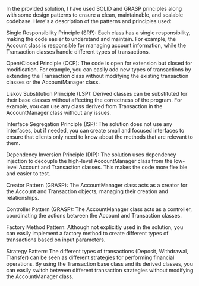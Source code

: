 In the provided solution, I have used SOLID and GRASP principles along with some design patterns to ensure a clean, maintainable, and scalable codebase. Here's a description of the patterns and principles used:

Single Responsibility Principle (SRP): Each class has a single responsibility, making the code easier to understand and maintain. For example, the Account class is responsible for managing account information, while the Transaction classes handle different types of transactions.

Open/Closed Principle (OCP): The code is open for extension but closed for modification. For example, you can easily add new types of transactions by extending the Transaction class without modifying the existing transaction classes or the AccountManager class.

Liskov Substitution Principle (LSP): Derived classes can be substituted for their base classes without affecting the correctness of the program. For example, you can use any class derived from Transaction in the AccountManager class without any issues.

Interface Segregation Principle (ISP): The solution does not use any interfaces, but if needed, you can create small and focused interfaces to ensure that clients only need to know about the methods that are relevant to them.

Dependency Inversion Principle (DIP): The solution uses dependency injection to decouple the high-level 
AccountManager class from the low-level Account and Transaction classes. This makes the code more flexible and easier to test.

Creator Pattern (GRASP): The AccountManager class acts as a creator for the Account and Transaction objects, managing their creation and relationships.

Controller Pattern (GRASP): The AccountManager class acts as a controller, coordinating the actions between the Account and Transaction classes.

Factory Method Pattern: Although not explicitly used in the solution, you can easily implement a factory method to create different types of transactions based on input parameters.

Strategy Pattern: The different types of transactions (Deposit, Withdrawal, Transfer) can be seen as different strategies for performing financial operations. By using the Transaction base class and its derived classes, you can easily switch between different transaction strategies without modifying the AccountManager class.